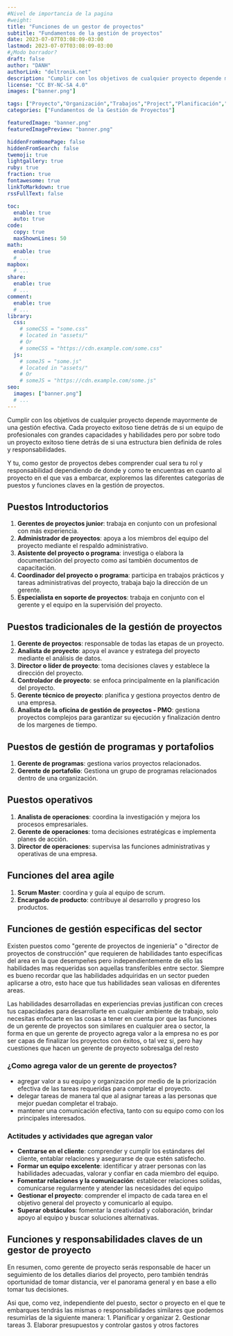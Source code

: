```yaml
---
#Nivel de importancia de la pagina
#weight:
title: "Funciones de un gestor de proyectos"
subtitle: "Fundamentos de la gestión de proyectos"
date: 2023-07-07T03:08:09-03:00
lastmod: 2023-07-07T03:08:09-03:00
#¿Modo borrador?
draft: false
author: "DANH"
authorLink: "deltronik.net"
description: "Cumplir con los objetivos de cualquier proyecto depende mayormente de una gestión efectiva. Cada proyecto exitoso tiene detrás de si un equipo de profesionales con grandes capacidades y habilidades pero por sobre todo un proyecto exitoso tiene detrás de si una estructura bien definida de roles y responsabilidades."
license: "CC BY-NC-SA 4.0"
images: ["banner.png"]

tags: ["Proyecto","Organización","Trabajos","Project","Planificación","Gestión de programas","Categorías","Gestión de Proyectos","teoría"]
categories: ["Fundamentos de la Gestión de Proyectos"]

featuredImage: "banner.png"
featuredImagePreview: "banner.png"

hiddenFromHomePage: false
hiddenFromSearch: false
twemoji: true
lightgallery: true
ruby: true
fraction: true
fontawesome: true
linkToMarkdown: true
rssFullText: false

toc:
  enable: true
  auto: true
code:
  copy: true
  maxShownLines: 50
math:
  enable: true
  # ...
mapbox:
  # ...
share:
  enable: true
  # ...
comment:
  enable: true
  # ...
library:
  css:
    # someCSS = "some.css"
    # located in "assets/"
    # Or
    # someCSS = "https://cdn.example.com/some.css"
  js:
    # someJS = "some.js"
    # located in "assets/"
    # Or
    # someJS = "https://cdn.example.com/some.js"
seo:
  images: ["banner.png"]
  # ...
---
```


Cumplir con los objetivos de cualquier proyecto depende mayormente de una gestión efectiva. Cada proyecto exitoso tiene detrás de si un equipo de profesionales con grandes capacidades y habilidades pero por sobre todo un proyecto exitoso tiene detrás de si una estructura bien definida de roles y responsabilidades.
<!--more-->

Y tu, como gestor de proyectos debes comprender cual sera tu rol y responsabilidad dependiendo de donde y como te encuentras en cuanto al proyecto en el que vas a embarcar, exploremos las diferentes categorías de puestos  y funciones claves en la gestión de proyectos.

## Puestos Introductorios

  1. **Gerentes de proyectos junior**: trabaja en conjunto con un profesional con más experiencia.
  2. **Administrador de proyectos**: apoya a los miembros del equipo del proyecto mediante el respaldo administrativo.
  3. **Asistente del proyecto o programa**: investiga o elabora la documentación del proyecto como así también documentos de capacitación.
  4. **Coordinador del proyecto o programa**: participa en trabajos prácticos y tareas administrativas del proyecto, trabaja bajo la dirección de un gerente.
  5. **Especialista en soporte de proyectos**: trabaja en conjunto con el gerente y el equipo en la supervisión del proyecto.

## Puestos tradicionales de la gestión de proyectos
  1. **Gerente de proyectos**: responsable de todas las etapas de un proyecto.
  2. **Analista de proyecto**: apoya el avance y estratega del proyecto mediante el análisis de datos.
  3. **Director o líder de proyecto**: toma decisiones claves y establece la dirección del proyecto.
  4. **Controlador de proyecto**: se enfoca principalmente en la planificación del proyecto.
  5. **Gerente técnico de proyecto**: planifica y gestiona proyectos dentro de una empresa.
  6. **Analista de la oficina de gestión de proyectos -  PMO**: gestiona proyectos complejos para garantizar su ejecución y finalización dentro de los margenes de tiempo.

## Puestos de gestión de programas y portafolios

  1. **Gerente de programas**: gestiona varios proyectos relacionados.
  2. **Gerente de portafolio**: Gestiona un grupo de programas relacionados dentro de una organización.

## Puestos operativos

  1. **Analista de operaciones**: coordina la investigación y mejora los procesos empresariales.
  2. **Gerente de operaciones**: toma decisiones estratégicas e implementa planes de acción.
  3. **Director de operaciones**: supervisa las funciones administrativas y operativas de una empresa.

## Funciones del area agile
  1. **Scrum Master**: coordina y guía al equipo de scrum.
  2. **Encargado de producto**: contribuye al desarrollo y progreso los productos.

## Funciones de gestión especificas del sector
  Existen puestos como "gerente  de proyectos de ingeniería" o "director de proyectos de construcción" que requieren de habilidades tanto especificas del area en la que desempeñes pero independientemente de ello las habilidades mas requeridas son aquellas transferibles entre sector. Siempre es bueno recordar que las habilidades adquiridas en un sector pueden aplicarse a otro, esto hace que tus habilidades sean valiosas en diferentes areas.

  Las habilidades desarrolladas en experiencias previas justifican con creces tus capacidades para desarrollarte en cualquier ambiente de trabajo, solo necesitas enfocarte en las cosas a tener en cuenta por que las funciones de un gerente de proyectos son similares en cualquier area o sector, la forma en que un gerente de proyecto agrega valor a la empresa no es por ser capas de finalizar los proyectos con éxitos, o tal vez si, pero hay cuestiones que hacen un gerente de proyecto sobresalga del resto 

### ¿Como agrega valor de un gerente de proyectos?

  - agregar valor a su equipo y organización por medio de la priorización efectiva de las tareas requeridas para completar el proyecto.
  - delegar tareas de manera tal que al asignar tareas a las personas que mejor puedan completar el trabajo.
  - mantener una comunicación efectiva, tanto con su equipo como con los principales interesados.

### Actitudes y actividades que agregan valor

  - **Centrarse en el cliente**: comprender y cumplir los estándares del cliente, entablar relaciones y asegurarse de que estén satisfecho.
  - **Formar un equipo excelente**: identificar y atraer personas con las habilidades adecuadas, valorar y confiar en cada miembro del equipo.
  - **Fomentar relaciones y la comunicación**: establecer relaciones solidas, comunicarse regularmente y atender las necesidades del equipo
  - **Gestionar el proyecto**: comprender el impacto de cada tarea en el objetivo general del proyecto y comunicarlo al equipo.
  - **Superar obstáculos**: fomentar la creatividad y colaboración, brindar apoyo al equipo y buscar soluciones alternativas.

## Funciones y responsabilidades claves de un gestor de proyecto

  En resumen, como gerente de proyecto serás responsable de hacer un seguimiento de los detalles diarios del proyecto, pero también tendrás oportunidad de tomar distancia, ver el panorama general y en base a ello tomar tus decisiones.

  Asi que, como vez, independiente del puesto, sector o proyecto en el que te embarques tendrás las mismas o responsabilidades similares que podemos resumirlas de la siguiente manera:
    1. Planificar y organizar
    2. Gestionar tareas
    3. Elaborar presupuestos y controlar gastos y otros factores